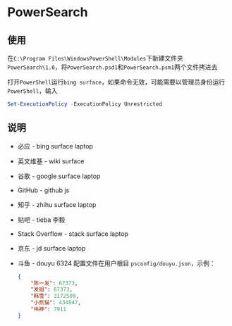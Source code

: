 # PowerSearch

## 使用

在`C:\Program Files\WindowsPowerShell\Modules`下新建文件夹`PowerSearch\1.0`，将`PowerSearch.psd1`和`PowerSearch.psm1`两个文件拷进去

打开`PowerShell`运行`bing surface`，如果命令无效，可能需要以管理员身份运行`PowerShell`，输入
```powershell
Set-ExecutionPolicy -ExecutionPolicy Unrestricted
```

## 说明

* 必应 - bing surface laptop

* 英文维基 - wiki surface

* 谷歌 - google surface laptop

* GitHub - github js

* 知乎 - zhihu surface laptop

* 贴吧 - tieba 李毅

* Stack Overflow - stack surface laptop

* 京东 - jd surface laptop

* 斗鱼 - douyu 6324 配置文件在用户根目 `psconfig/douyu.json`，示例：
    ```json
    {
        "陈一发": 67373,
        "发姐": 67373,
        "韩雪": 3172509,
        "小熊猫": 434847,
        "伟神": 7911
    }
    ```


